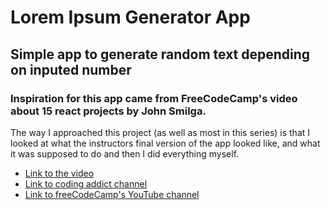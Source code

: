# Lorem Ipsum Generator App

## Simple app to generate random text depending on inputed number

### Inspiration for this app came from FreeCodeCamp's video about 15 react projects by John Smilga.

The way I approached this project (as well as most in this series) is that I looked at what the instructors final version of the app looked like, and what it was supposed to do and then I did everything myself.

- [Link to the video](https://www.youtube.com/watch?v=a_7Z7C_JCyo)
- [Link to coding addict channel](https://www.youtube.com/codingaddict)
- [Link to freeCodeCamp's YouTube channel](https://www.youtube.com/channel/UC8butISFwT-Wl7EV0hUK0BQ)
